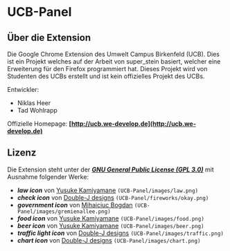UCB-Panel
====================

## Über die Extension
Die Google Chrome Extension des Umwelt Campus Birkenfeld (UCB).
Dies ist ein Projekt welches auf der Arbeit von super_stein basiert, welcher eine Erweiterung für den Firefox programmiert hat.
Dieses Projekt wird von Studenten des UCBs erstellt und ist kein offizielles Projekt des UCBs.

Entwickler: 
- Niklas Heer
- Tad Wohlrapp

Offizielle Homepage: **[http://ucb.we-develop.de](http://ucb.we-develop.de)**

## Lizenz
Die Extension steht unter der **_[GNU General Public License (GPL 3.0)](http://www.gnu.org/licenses/gpl-3.0.html)_** mit Ausnahme folgender Werke:

- **_law icon_** von [Yusuke Kamiyamane](http://p.yusukekamiyamane.com/) `(UCB-Panel/images/law.png)`
- **_check icon_** von [Double-J designs](http://www.doublejdesign.co.uk/) `(UCB-Panel/fireworks/okay.png)`
- **_government icon_** von [Mihaiciuc Bogdan](http://bogo-d.deviantart.com/) `(UCB-Panel/images/gremienallee.png)`
- **_food icon_** von [Yusuke Kamiyamane](http://p.yusukekamiyamane.com/) `(UCB-Panel/images/food.png)`
- **_beer icon_** von [Yusuke Kamiyamane](http://p.yusukekamiyamane.com/) `(UCB-Panel/images/beer.png)`
- **_traffic light icon_** von [Double-J designs](http://www.doublejdesign.co.uk/) `(UCB-Panel/images/traffic.png)`
- **_chart icon_** von [Double-J designs](http://www.doublejdesign.co.uk/) `(UCB-Panel/images/chart.png)`
